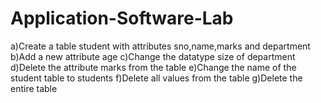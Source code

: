 # Application-Software-Lab

a)Create a table student with attributes sno,name,marks and department
b)Add a new attribute age
c)Change the datatype size of department
d)Delete the attribute marks from the table
e)Change the name of the student table to students
f)Delete all values from the table
g)Delete the entire table
